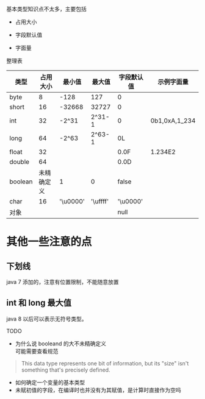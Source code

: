 基本类型知识点不太多，主要包括

* 占用大小

* 字段默认值

* 字面量

整理表

类型|占用大小|最小值|最大值|字段默认值|示例字面量
-|-|-|-|-|-
byte|8|-128|127|0|
short|16|-32668|32727|0|
int|32|-2^31|2^31-1|0|0b1,0xA,1_234
long|64|-2^63|2^63-1|0L|
float|32|||0.0F|1.234E2
double|64|||0.0D|
boolean|未精确定义|1|0|false|
char|16|'\u0000'|'\uffff'|'\u0000'|
对象||||null|

# 其他一些注意的点
## 下划线
java 7 添加的，注意有位置限制，不能随意放置

## int 和 long 最大值
java 8 以后可以表示无符号类型。

TODO
* 为什么说 booleand 的大不未精确定义  
可能需要查看规范
> This data type represents one bit of information, but its "size" isn't something that's precisely defined.
* 如何确定一个变量的基本类型
* 未赋初值的字段，在编译时也并没有为其赋值，是计算时直接作为空吗